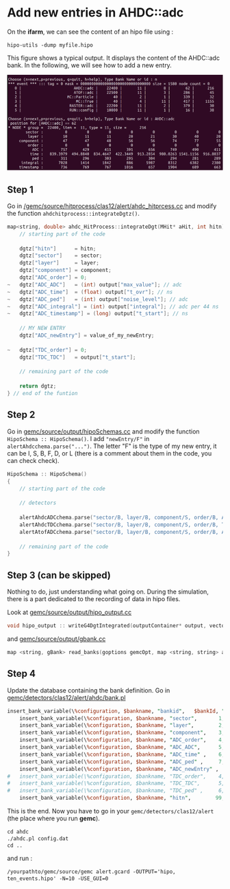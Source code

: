 # Add new entries in AHDC::adc

On the **ifarm**, we can see the content of an hipo file using :

```
hipo-utils -dump myfile.hipo
```

This figure shows a typical output. It displays the content of the AHDC::adc bank. In the following, we will see how to add a new entry. 

![An example of hipo file](./file.hipo.png)

## Step 1 

Go in [/gemc/source/hitprocess/clas12/alert/ahdc_hitprcess.cc](https://github.com/ftouchte/gemc_source/blob/main/hitprocess/clas12/alert/ahdc_hitprocess.cc) and modify the function `ahdchitprocess::integrateDgtz()`.

```cpp
map<string, double> ahdc_HitProcess::integrateDgt(MHit* aHit, int hitn) {
    // starting part of the code

    dgtz["hitn"]      = hitn;
	dgtz["sector"]    = sector;
	dgtz["layer"]     = layer;
	dgtz["component"] = component;
	dgtz["ADC_order"] = 0;
~	dgtz["ADC_ADC"]   = (int) output["max_value"]; // adc 
~	dgtz["ADC_time"]  = (float) output["t_ovr"]; // ns
~	dgtz["ADC_ped"]   = (int) output["noise_level"]; // adc
~	dgtz["ADC_integral"] = (int) output["integral"]; // adc per 44 ns
~	dgtz["ADC_timestamp"] = (long) output["t_start"]; // ns

    // MY NEW ENTRY
    dgtz["ADC_newEntry"] = value_of_my_newEntry; 

~	dgtz["TDC_order"] = 0;
	dgtz["TDC_TDC"]   = output["t_start"];
		
	// remaining part of the code
	
	return dgtz;
} // end of the funtion
```

## Step 2

Go in [gemc/source/output/hipoSchemas.cc](https://github.com/ftouchte/gemc_source/blob/main/output/hipoSchemas.cc) and modify the function `HipoSchema :: HipoSchema()`. I add `"newEntry/F"` in `alertAhdcchema.parse("...")`. The letter "F" is the type of my new entry, it can be I, S, B, F, D, or L (there is a comment about them in the code, you can check check).

```cpp
HipoSchema :: HipoSchema()
{
	// starting part of the code

    // detectors

    alertAhdcADCchema.parse("sector/B, layer/B, component/S, order/B, ADC/I, time/F, ped/S, integral/I, timestamp/L, newEntry/F");
	alertAhdcTDCchema.parse("sector/B, layer/B, component/S, order/B, TDC/I, ped/S");
	alertAtofADCchema.parse("sector/B, layer/B, component/S, order/B, ADC/I, time/F, ped/S");

    // remaining part of the code
}
```

## Step 3 (can be skipped)

Nothing to do, just understanding what going on. During the simulation, there is a part dedicated to the recording of data in hipo files. 

Look at [gemc/source/output/hipo_output.cc](https://github.com/ftouchte/gemc_source/blob/main/output/hipo_output.cc)  

```cpp
void hipo_output :: writeG4DgtIntegrated(outputContainer* output, vector<hitOutput> HO, string hitType, map<string, gBank> *banksMap) {...}
```

and [gemc/source/output/gbank.cc](https://github.com/ftouchte/gemc_source/blob/a38234b335fcc8a924a5e5716087d3fb66dedab6/output/gbank.cc#L345-L729)

```cpp
map <string, gBank> read_banks(goptions gemcOpt, map <string, string> allSystems) { ... }
```

## Step 4

Update the database containing the bank definition. Go in [gemc/detectors/clas12/alert/ahdc/bank.pl](https://github.com/gemc/detectors/blob/main/clas12/alert/ahdc/bank.pl)

```pl
insert_bank_variable(\%configuration, $bankname, "bankid",   $bankId, "Di", "$bankname bank ID");
	insert_bank_variable(\%configuration, $bankname, "sector",       1, "Di", "set to 0");
	insert_bank_variable(\%configuration, $bankname, "layer",        2, "Di", "hipo layer is superlayer*10 + layer");
	insert_bank_variable(\%configuration, $bankname, "component",    3, "Di", "wire number");
	insert_bank_variable(\%configuration, $bankname, "ADC_order",    4, "Di", "set to 0");
	insert_bank_variable(\%configuration, $bankname, "ADC_ADC",      5, "Di", "ADC integral from pulse fit");
	insert_bank_variable(\%configuration, $bankname, "ADC_time" ,    6, "Di", "adc time from pulse fit");
	insert_bank_variable(\%configuration, $bankname, "ADC_ped" ,     7, "Di", "pedestal from pulse analysis - currently set to doca");
    insert_bank_variable(\%configuration, $bankname, "ADC_newEntry" ,     8, "Dd", "this my new entry");
#	insert_bank_variable(\%configuration, $bankname, "TDC_order",    4, "Di", "set to 0");
#	insert_bank_variable(\%configuration, $bankname, "TDC_TDC",      5, "Di", "TDC integral from pulse fit");
#	insert_bank_variable(\%configuration, $bankname, "TDC_ped" ,     6, "Di", "pedestal from pulse analysis - currently set to doca");
	insert_bank_variable(\%configuration, $bankname, "hitn",        99, "Di", "hit number");

```

This is the end. Now you have to go in your `gemc/detectors/clas12/alert` (the place where you run **gemc**). 

```shell
cd ahdc
./ahdc.pl config.dat
cd ..
```

and run :

```
/yourpathto/gemc/source/gemc alert.gcard -OUTPUT='hipo, ten_events.hipo' -N=10 -USE_GUI=0
```


